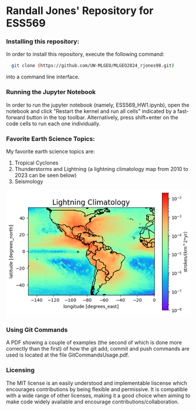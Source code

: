 # Randall Jones' Repository for ESS569

### Installing this repository:
In order to install this repository, execute the following command:
```bash
  git clone (https://github.com/UW-MLGEO/MLGEO2024_rjones98.git)
```
into a command line interface.

### Running the Jupyter Notebook
In order to run the jupyter notebook (namely, ESS569_HW1.ipynb), open the notebook and click "Restart the kernel and run all cells" indicated by a fast-forward button in the top toolbar. Alternatively, press shift+enter on the code cells to run each one individually.

### Favorite Earth Science Topics:
My favorite earth science topics are:
1. Tropical Cyclones
2. Thunderstorms and Lightning (a lightning climatology map from 2010 to 2023 can be seen below)
3. Seismology

<img src="lightning_climatology.png"/>

### Using Git Commands
A PDF showing a couple of examples (the second of which is done more correctly than the first) of how the git add, commit and push commands are used is located at the file GitCommandsUsage.pdf.

### Licensing
The MIT license is an easily understood and implementable liscense which encourages contributions by being flexible and permissive. It is compatible with a wide range of other licenses, making it a good choice when aiming to make code widely available and encourage contributions/collaboration.
